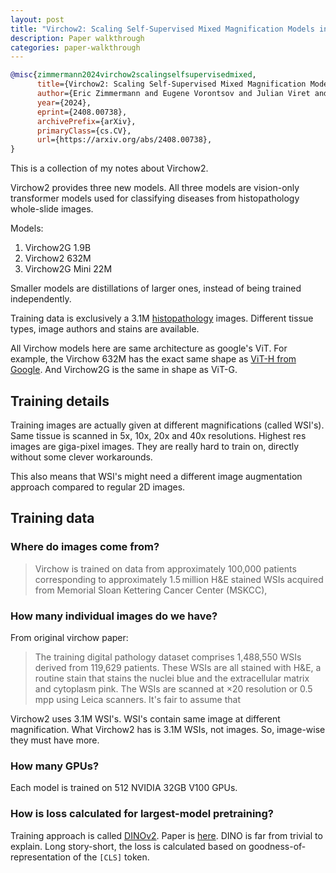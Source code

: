 ```yaml
---
layout: post
title: "Virchow2: Scaling Self-Supervised Mixed Magnification Models in Pathology"
description: Paper walkthrough
categories: paper-walkthrough
---
```


```bibtex
@misc{zimmermann2024virchow2scalingselfsupervisedmixed,
      title={Virchow2: Scaling Self-Supervised Mixed Magnification Models in Pathology}, 
      author={Eric Zimmermann and Eugene Vorontsov and Julian Viret and Adam Casson and Michal Zelechowski and George Shaikovski and Neil Tenenholtz and James Hall and David Klimstra and Razik Yousfi and Thomas Fuchs and Nicolo Fusi and Siqi Liu and Kristen Severson},
      year={2024},
      eprint={2408.00738},
      archivePrefix={arXiv},
      primaryClass={cs.CV},
      url={https://arxiv.org/abs/2408.00738}, 
}
```

This is a collection of my notes about Virchow2. 

Virchow2 provides three new models. All three models are vision-only transformer models used for classifying diseases from histopathology whole-slide images. 

Models:
1. Virchow2G 1.9B 
1. Virchow2 632M
1. Virchow2G Mini 22M

Smaller models are distillations of larger ones, instead of being trained independently.

Training data is exclusively a 3.1M [histopathology](https://en.wikipedia.org/wiki/Histopathology) images. Different tissue types, image authors and stains are available.

All Virchow models here are same architecture as google's ViT. For example, the Virchow 632M has the exact same shape as [ViT-H from Google](https://huggingface.co/google/vit-huge-patch14-224-in21k). And Virchow2G is the same in shape as ViT-G.


## Training details 

Training images are actually given at different magnifications (called WSI's). Same tissue is scanned in 5x, 10x, 20x and 40x resolutions. Highest res images are giga-pixel images. They are really hard to train on, directly without some clever workarounds.

This also means that WSI's might need a different image augmentation approach compared to regular 2D images.

## Training data

### Where do images come from?
> Virchow is trained on data from approximately 100,000 patients corresponding to approximately 1.5 million H&E stained WSIs acquired from Memorial Sloan Kettering Cancer Center (MSKCC),

### How many individual images do we have?

From original virchow paper:

> The training digital pathology dataset comprises 1,488,550 WSIs derived from 119,629 patients. These WSIs are all stained with H&E, a routine stain that stains the nuclei blue and the extracellular matrix and cytoplasm pink. The WSIs are scanned at ×20 resolution or 0.5 mpp using Leica scanners. 
It's fair to assume that 

Virchow2 uses 3.1M WSI's. WSI's contain same image at different magnification. What Virchow2 has is 3.1M WSIs, not images. So, image-wise they must have more.

### How many GPUs?

Each model is trained on 512 NVIDIA 32GB V100 GPUs.

### How is loss calculated for largest-model pretraining?

Training approach is called [DINOv2](https://ai.meta.com/blog/dino-v2-computer-vision-self-supervised-learning/). Paper is [here](https://arxiv.org/pdf/2304.07193). DINO is far from trivial to explain. Long story-short, the loss is calculated based on goodness-of-representation of the `[CLS]` token. 
